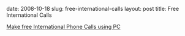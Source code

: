 date: 2008-10-18
slug: free-international-calls
layout: post
title: Free International Calls


<a href="http://evaphone.com/">Make free International Phone Calls using PC</a>
